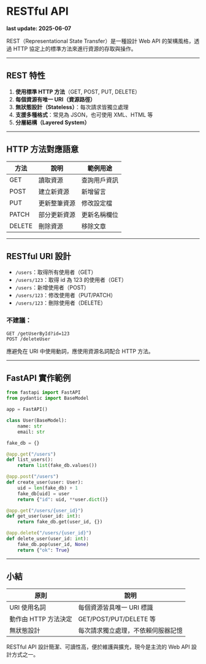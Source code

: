 # RESTful API

**last update: 2025-06-07**

REST（Representational State Transfer）是一種設計 Web API 的架構風格，透過 HTTP 協定上的標準方法來進行資源的存取與操作。

---

## REST 特性

1. **使用標準 HTTP 方法**（GET, POST, PUT, DELETE）
2. **每個資源有唯一 URI（資源路徑）**
3. **無狀態設計（Stateless）**：每次請求皆獨立處理
4. **支援多種格式**：常見為 JSON，也可使用 XML、HTML 等
5. **分層結構（Layered System）**

---

## HTTP 方法對應語意

| 方法     | 說明     | 範例用途   |
| ------ | ------ | ------ |
| GET    | 讀取資源   | 查詢用戶資訊 |
| POST   | 建立新資源  | 新增留言   |
| PUT    | 更新整筆資源 | 修改設定檔  |
| PATCH  | 部分更新資源 | 更新名稱欄位 |
| DELETE | 刪除資源   | 移除文章   |

---

## RESTful URI 設計

* `/users`：取得所有使用者（GET）
* `/users/123`：取得 id 為 123 的使用者（GET）
* `/users`：新增使用者（POST）
* `/users/123`：修改使用者（PUT/PATCH）
* `/users/123`：刪除使用者（DELETE）

### 不建議：

```
GET /getUserById?id=123
POST /deleteUser
```

應避免在 URI 中使用動詞，應使用資源名詞配合 HTTP 方法。

---

## FastAPI 實作範例

```python
from fastapi import FastAPI
from pydantic import BaseModel

app = FastAPI()

class User(BaseModel):
    name: str
    email: str

fake_db = {}

@app.get("/users")
def list_users():
    return list(fake_db.values())

@app.post("/users")
def create_user(user: User):
    uid = len(fake_db) + 1
    fake_db[uid] = user
    return {"id": uid, **user.dict()}

@app.get("/users/{user_id}")
def get_user(user_id: int):
    return fake_db.get(user_id, {})

@app.delete("/users/{user_id}")
def delete_user(user_id: int):
    fake_db.pop(user_id, None)
    return {"ok": True}
```

---

## 小結

| 原則            | 說明                    |
| ------------- | --------------------- |
| URI 使用名詞      | 每個資源皆具唯一 URI 標識       |
| 動作由 HTTP 方法決定 | GET/POST/PUT/DELETE 等 |
| 無狀態設計         | 每次請求獨立處理，不依賴伺服器記憶     |

RESTful API 設計簡潔、可讀性高，便於維護與擴充，現今是主流的 Web API 設計方式之一。
